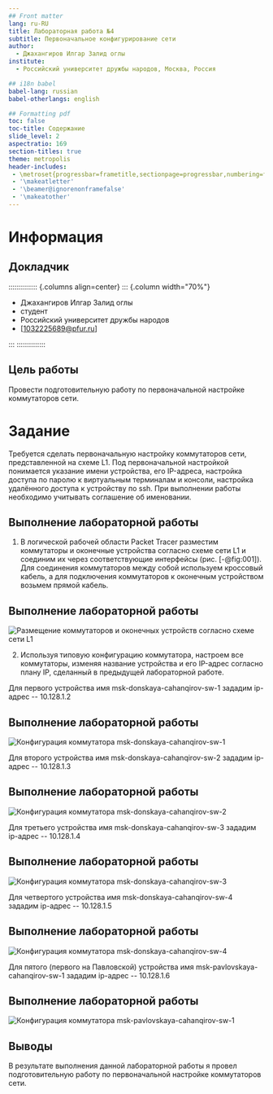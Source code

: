 ```yaml
---
## Front matter
lang: ru-RU
title: Лабораторная работа №4
subtitle: Первоначальное конфигурирование сети
author:
  - Джахангиров Илгар Залид оглы
institute:
  - Российский университет дружбы народов, Москва, Россия

## i18n babel
babel-lang: russian
babel-otherlangs: english

## Formatting pdf
toc: false
toc-title: Содержание
slide_level: 2
aspectratio: 169
section-titles: true
theme: metropolis
header-includes:
 - \metroset{progressbar=frametitle,sectionpage=progressbar,numbering=fraction}
 - '\makeatletter'
 - '\beamer@ignorenonframefalse'
 - '\makeatother'
---
```


# Информация

## Докладчик

:::::::::::::: {.columns align=center}
::: {.column width="70%"}

  * Джахангиров Илгар Залид оглы
  * студент
  * Российский университет дружбы народов
  * [1032225689@pfur.ru]

:::
::::::::::::::

## Цель работы

Провести подготовительную работу по первоначальной настройке коммутаторов сети.

# Задание

Требуется сделать первоначальную настройку коммутаторов сети, представленной на схеме L1. Под первоначальной настройкой понимается указание имени устройства, его IP-адреса, настройка доступа по паролю к виртуальным терминалам и консоли, настройка удалённого доступа к устройству по ssh.
При выполнении работы необходимо учитывать соглашение об именовании.

## Выполнение лабораторной работы

1. В логической рабочей области Packet Tracer разместим коммутаторы и оконечные устройства согласно схеме сети L1  и соединим их через соответствующие интерфейсы (рис. [-@fig:001]). Для соединения коммутаторов между собой используем кроссовый кабель, а для подключения коммутаторов к оконечным устройством возьмем прямой кабель.

## Выполнение лабораторной работы

![Размещение коммутаторов и оконечных устройств согласно схеме сети L1](image/1.png)

2. Используя типовую конфигурацию коммутатора, настроем
все коммутаторы, изменяя название устройства и его IP-адрес согласно плану IP, сделанный в предыдущей лабораторной работе.

Для первого устройства имя msk-donskaya-cahanqirov-sw-1 зададим ip-адрес -- 10.128.1.2 

## Выполнение лабораторной работы

![Конфигурация коммутатора msk-donskaya-cahanqirov-sw-1](image/2.png)

Для второго устройства имя msk-donskaya-cahanqirov-sw-2 зададим ip-адрес -- 10.128.1.3 

## Выполнение лабораторной работы

![Конфигурация коммутатора msk-donskaya-cahanqirov-sw-2](image/3.png) 

Для третьего устройства имя msk-donskaya-cahanqirov-sw-3 зададим ip-адрес -- 10.128.1.4 

## Выполнение лабораторной работы

![Конфигурация коммутатора msk-donskaya-cahanqirov-sw-3](image/4.png)

Для четвертого устройства имя msk-donskaya-cahanqirov-sw-4 зададим ip-адрес -- 10.128.1.5 

## Выполнение лабораторной работы

![Конфигурация коммутатора msk-donskaya-cahanqirov-sw-4](image/5.png)

Для пятого (первого на Павловской) устройства имя msk-pavlovskaya-cahanqirov-sw-1 зададим ip-адрес -- 10.128.1.6 

## Выполнение лабораторной работы

![Конфигурация коммутатора msk-pavlovskaya-cahanqirov-sw-1](image/6.png)

## Выводы

В результате выполнения данной лабораторной работы я провел подготовительную работу по первоначальной настройке коммутаторов сети.

